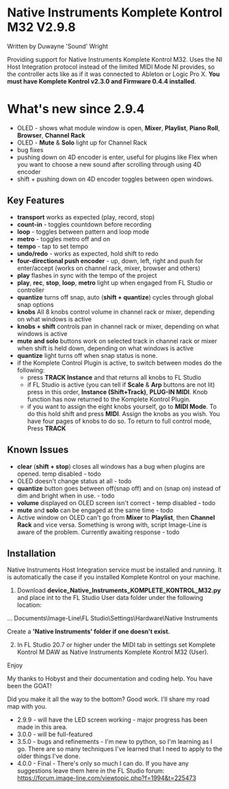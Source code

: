 # Native Instruments Komplete Kontrol M32 V2.9.8
Written by Duwayne 'Sound' Wright

Providing support for Native Instruments Komplete Kontrol M32. Uses the NI Host Integration protocol instead of the limited MIDI Mode NI provides, so the controller acts like as if it was connected to Ableton or Logic Pro X. **You must have Komplete Kontrol v2.3.0 and Firmware 0.4.4 installed**.

# What's new since 2.9.4
* OLED - shows what module window is open, **Mixer**, **Playlist**, **Piano Roll**, **Browser**, **Channel Rack**
* OLED - **Mute** & **Solo** light up for Channel Rack 
* bug fixes
* pushing down on 4D encoder is enter, useful for plugins like Flex when you want to choose a new sound after scrolling       through using 4D encoder
* shift + pushing down on 4D encoder toggles between open windows.

## Key Features
* **transport** works as expected (play, record, stop)
* **count-in** - toggles countdown before recording
* **loop** - toggles between pattern and loop mode
* **metro** - toggles metro off and on
* **tempo** - tap to set tempo
* **undo/redo** - works as expected, hold shift to redo
* **four-directional push encoder** - up, down, left, right and push for enter/accept (works on channel rack, mixer, browser and others)
* **play** flashes in sync with the tempo of the project
* **play**, **rec**, **stop**, **loop**, **metro** light up when engaged from FL Studio or controller
* **quantize** turns off snap, auto (**shift + quantize**) cycles through global snap options
* **knobs** All 8 knobs control volume in channel rack or mixer, depending on what windows is active
* **knobs + shift** controls pan in channel rack or mixer, depending on what windows is active
* **mute and solo** buttons work on selected track in channel rack or mixer when shift is held down, depending on what windows is active
* **quantize** light turns off when snap status is none.
* if the Komplete Control Plugin is active, to switch between modes do the following:
  * press **TRACK Instance** and that returns all knobs to FL Studio
  * if FL Studio is active (you can tell if **Scale** & **Arp** buttons are not lit) press in this order, 
    **Instance (Shift+Track)**, **PLUG-IN MIDI**. Knob function has now returned to the Komplete Kontrol Plugin.
  * if you want to assign the eight knobs yourself, go to **MIDI Mode**. To do this hold shift and press **MIDI**. Assign the knobs as you wish. You have four pages of knobs to do so. To return to full control mode, Press **TRACK**

## Known Issues
* **clear** (**shift + stop**) closes all windows has a bug when plugins are opened. temp disabled - todo
* OLED doesn't change status at all - todo
* **quantize** button goes between off(snap off) and on (snap on) instead of dim and bright when in use. - todo
* **volume** displayed on OLED screen isn't correct - temp disabled - todo
* **mute** and **solo** can be engaged at the same time - todo
* Active window on OLED can't go from **Mixer** to **Playlist**, then **Channel Rack** and vice versa. Something is wrong with, script Image-Line is aware of the problem. Currently awaiting response - todo


## Installation

Native Instruments Host Integration service must be installed and running. It is automatically the case
if you installed Komplete Kontrol on your machine.

1. Download **device_Native_Instruments_KOMPLETE_KONTROL_M32.py** and place int to the FL Studio User data 
folder under the following location:

... Documents\Image-Line\FL Studio\Settings\Hardware\Native Instruments

Create a **'Native Instruments' folder if one doesn't exist.**

2. In FL Studio 20.7 or higher under the MIDI tab in settings set Komplete Kontrol M DAW as Native Instruments Komplete Kontrol M32 (User).

Enjoy

My thanks to Hobyst and their documentation and coding help. You have been the GOAT!

Did you make it all the way to the bottom? Good work. I'll share my road map with you.

* 2.9.9 - will have the LED screen working - major progress has been made in this area.
* 3.0.0 - will be full-featured
* 3.5.0 - bugs and refinements - I'm new to python, so I'm learning as I go. There are so many techniques I've learned that           I need to apply to the older things I've done.
* 4.0.0 - Final - There's only so much I can do. If you have any suggestions leave them here in the FL Studio forum:                   https://forum.image-line.com/viewtopic.php?f=1994&t=225473


